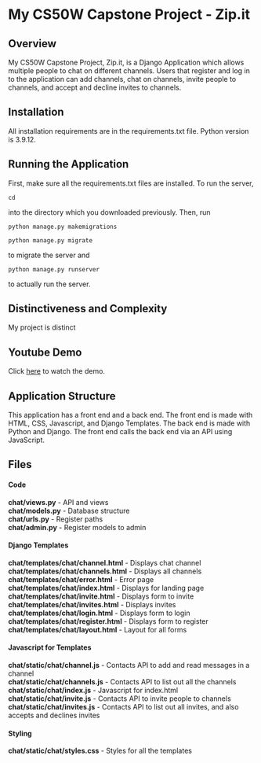 # My CS50W Capstone Project - Zip.it

## Overview
My CS50W Capstone Project, Zip.it, is a Django Application which allows multiple people to chat on different channels. Users that register and log in to the application can add channels, chat on channels, invite people to channels, and accept and decline invites to channels.

## Installation
All installation requirements are in the requirements.txt file. Python version is 3.9.12.

## Running the Application
First, make sure all the requirements.txt files are installed.
To run the server, 
```
cd
```
into the directory which you downloaded previously. Then, run
```
python manage.py makemigrations
``` 
```
python manage.py migrate
```

to migrate the server and
```
python manage.py runserver
```
to actually run the server.

## Distinctiveness and Complexity
My project is distinct

## Youtube Demo
Click [here](https://www.youtube.com) to watch the demo.

## Application Structure
This application has a front end and a back end. The front end is made with HTML, CSS, Javascript, and Django Templates. The back end is made with Python and Django. The front end calls the back end via an API using JavaScript.

## Files
#### Code
**chat/views.py** - API and views  
**chat/models.py** - Database structure    
**chat/urls.py** - Register paths  
**chat/admin.py** - Register models to admin

#### Django Templates
**chat/templates/chat/channel.html** - Displays chat channel  
**chat/templates/chat/channels.html** - Displays all channels   
**chat/templates/chat/error.html** - Error page  
**chat/templates/chat/index.html** - Displays for landing page  
**chat/templates/chat/invite.html** - Displays form to invite  
**chat/templates/chat/invites.html** - Displays invites  
**chat/templates/chat/login.html** - Displays form to login   
**chat/templates/chat/register.html** - Displays form to register   
**chat/templates/chat/layout.html**  -  Layout for all forms

#### Javascript for Templates
**chat/static/chat/channel.js** - Contacts API to add and read messages in a channel  
**chat/static/chat/channels.js** - Contacts API to list out all the channels  
**chat/static/chat/index.js** - Javascript for index.html  
**chat/static/chat/invite.js** -  Contacts API to invite people to channels  
**chat/static/chat/invites.js** - Contacts API to list out all invites, and also accepts and declines invites   

#### Styling
**chat/static/chat/styles.css** - Styles for all the templates